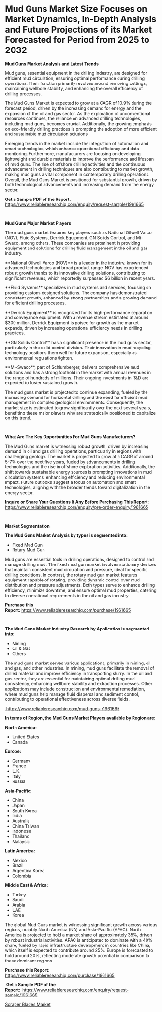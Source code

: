 <p><h1>Mud Guns Market Size Focuses on Market Dynamics, In-Depth Analysis and Future Projections of its Market Forecasted for Period from 2025 to 2032</h1></p><p><strong>Mud Guns Market Analysis and Latest Trends</strong></p>
<p><p>Mud guns, essential equipment in the drilling industry, are designed for efficient mud circulation, ensuring optimal performance during drilling operations. Their function primarily revolves around removing cuttings, maintaining wellbore stability, and enhancing the overall efficiency of drilling processes.</p><p>The Mud Guns Market is expected to grow at a CAGR of 10.9% during the forecast period, driven by the increasing demand for energy and the expansion of the oil and gas sector. As the exploration of unconventional resources continues, the reliance on advanced drilling technologies, including mud guns, becomes crucial. Additionally, the growing emphasis on eco-friendly drilling practices is prompting the adoption of more efficient and sustainable mud circulation solutions.</p><p>Emerging trends in the market include the integration of automation and smart technologies, which enhance operational efficiency and data monitoring. Furthermore, manufacturers are focusing on developing lightweight and durable materials to improve the performance and lifespan of mud guns. The rise of offshore drilling activities and the continuous advancement in drilling techniques are also contributing to market growth, making mud guns a vital component in contemporary drilling operations. Overall, the Mud Guns Market is positioned for substantial growth, driven by both technological advancements and increasing demand from the energy sector.</p></p>
<p><strong>Get a Sample PDF of the Report:&nbsp;</strong> <a href="https://www.reliableresearchiq.com/enquiry/request-sample/1961665?utm_campaign=1842&utm_medium=2&utm_source=Github&utm_content=ia&utm_term=21022025&utm_id=mud-guns">https://www.reliableresearchiq.com/enquiry/request-sample/1961665</a></p>
<p>&nbsp;</p>
<p><strong>Mud Guns Major Market Players</strong></p>
<p><p>The mud guns market features key players such as National Oilwell Varco (NOV), Fluid Systems, Derrick Equipment, GN Solids Control, and Mi-Swaco, among others. These companies are prominent in providing equipment and solutions for drilling fluid management in the oil and gas industry.</p><p>**National Oilwell Varco (NOV)** is a leader in the industry, known for its advanced technologies and broad product range. NOV has experienced robust growth thanks to its innovative drilling solutions, contributing to significant revenues, which reportedly surpassed $6 billion in recent years.</p><p>**Fluid Systems** specializes in mud systems and services, focusing on providing custom-designed solutions. The company has demonstrated consistent growth, enhanced by strong partnerships and a growing demand for efficient drilling processes.</p><p>**Derrick Equipment** is recognized for its high-performance separation and conveyance equipment. With a revenue stream estimated at around $300 million, Derrick Equipment is poised for growth as the market expands, driven by increasing operational efficiency needs in drilling practices.</p><p>**GN Solids Control** has a significant presence in the mud guns sector, particularly in the solid control division. Their innovation in mud recycling technology positions them well for future expansion, especially as environmental regulations tighten.</p><p>**Mi-Swaco**, part of Schlumberger, delivers comprehensive mud solutions and has a strong foothold in the market with annual revenues in the range of hundreds of millions. Their ongoing investments in R&D are expected to foster sustained growth.</p><p>The mud guns market is projected to continue expanding, fueled by the increasing demand for horizontal drilling and the need for efficient mud management in complex geological environments. Consequently, the market size is estimated to grow significantly over the next several years, benefiting these major players who are strategically positioned to capitalize on this trend.</p></p>
<p>&nbsp;</p>
<p><strong>What Are The Key Opportunities For Mud Guns Manufacturers?</strong></p>
<p><p>The Mud Guns market is witnessing robust growth, driven by increasing demand in oil and gas drilling operations, particularly in regions with challenging geology. The market is projected to grow at a CAGR of around 5-7% over the next five years, fueled by advancements in drilling technologies and the rise in offshore exploration activities. Additionally, the shift towards sustainable energy sources is prompting innovations in mud circulation systems, enhancing efficiency and reducing environmental impact. Future outlooks suggest a focus on automation and smart technologies, aligning with the broader trends toward digitalization in the energy sector.</p></p>
<p><strong>Inquire or Share Your Questions If Any Before Purchasing This Report:</strong> <a href="https://www.reliableresearchiq.com/enquiry/pre-order-enquiry/1961665?utm_campaign=1842&utm_medium=2&utm_source=Github&utm_content=ia&utm_term=21022025&utm_id=mud-guns">https://www.reliableresearchiq.com/enquiry/pre-order-enquiry/1961665</a></p>
<p>&nbsp;</p>
<p><strong>Market Segmentation</strong></p>
<p><strong>The Mud Guns Market Analysis by types is segmented into:</strong></p>
<p><ul><li>Fixed Mud Gun</li><li>Rotary Mud Gun</li></ul></p>
<p><p>Mud guns are essential tools in drilling operations, designed to control and manage drilling mud. The fixed mud gun market involves stationary devices that maintain consistent mud circulation and pressure, ideal for specific drilling conditions. In contrast, the rotary mud gun market features equipment capable of rotating, providing dynamic control over mud distribution and pressure adjustments. Both types serve to enhance drilling efficiency, minimize downtime, and ensure optimal mud properties, catering to diverse operational requirements in the oil and gas industry.</p></p>
<p><strong>Purchase this Report:&nbsp;</strong><a href="https://www.reliableresearchiq.com/purchase/1961665?utm_campaign=1842&utm_medium=2&utm_source=Github&utm_content=ia&utm_term=21022025&utm_id=mud-guns">https://www.reliableresearchiq.com/purchase/1961665</a></p>
<p>&nbsp;</p>
<p><strong>The Mud Guns Market Industry Research by Application is segmented into:</strong></p>
<p><ul><li>Mining</li><li>Oil & Gas</li><li>Others</li></ul></p>
<p><p>The mud guns market serves various applications, primarily in mining, oil and gas, and other industries. In mining, mud guns facilitate the removal of drilled material and improve efficiency in transporting slurry. In the oil and gas sector, they are essential for maintaining optimal drilling mud consistency, enhancing wellbore stability and extraction processes. Other applications may include construction and environmental remediation, where mud guns help manage fluid dispersal and sediment control, contributing to operational effectiveness across diverse fields.</p></p>
<p><a href="https://www.reliableresearchiq.com/mud-guns-r1961665?utm_campaign=1842&utm_medium=2&utm_source=Github&utm_content=ia&utm_term=21022025&utm_id=mud-guns">&nbsp;https://www.reliableresearchiq.com/mud-guns-r1961665</a></p>
<p><strong>In terms of Region, the Mud Guns Market Players available by Region are:</strong></p>
<p>
    <p> <strong> North America: </strong>
        <ul>
            <li>United States</li>
            <li>Canada</li>
        </ul>
        </p> 
    <p> <strong> Europe: </strong>
        <ul>
            <li>Germany</li>
            <li>France</li>
            <li>U.K.</li>
            <li>Italy</li>
            <li>Russia</li>
        </ul>
        </p> 
    <p> <strong> Asia-Pacific: </strong>
        <ul>
            <li>China</li>
            <li>Japan</li>
            <li>South Korea</li>
            <li>India</li>
            <li>Australia</li>
            <li>China Taiwan</li>
            <li>Indonesia</li>
            <li>Thailand</li>
            <li>Malaysia</li>
        </ul>
        </p> 
    <p> <strong> Latin America: </strong>
        <ul>
            <li>Mexico</li>
            <li>Brazil</li>
            <li>Argentina Korea</li>
            <li>Colombia</li>
        </ul>
        </p> 
    <p> <strong> Middle East & Africa: </strong>
        <ul>
            <li>Turkey</li>
            <li>Saudi</li>
            <li>Arabia</li>
            <li>UAE</li>
            <li>Korea</li>
        </ul>
    </p>
    </p>
<p><p>The global Mud Guns market is witnessing significant growth across various regions, notably North America (NA) and Asia-Pacific (APAC). North America is projected to hold a market share of approximately 35%, driven by robust industrial activities. APAC is anticipated to dominate with a 40% share, fueled by rapid infrastructure development in countries like China, which itself is expected to contribute around 25%. Europe is forecasted to hold around 20%, reflecting moderate growth potential in comparison to these dominant regions.</p></p>
<p><strong>Purchase this Report: </strong><a href="https://www.reliableresearchiq.com/purchase/1961665?utm_campaign=1842&utm_medium=2&utm_source=Github&utm_content=ia&utm_term=21022025&utm_id=mud-guns">https://www.reliableresearchiq.com/purchase/1961665</a></p>
<p>&nbsp;<strong>Get a Sample PDF of the Report:&nbsp;&nbsp;</strong><a href="https://www.reliableresearchiq.com/enquiry/request-sample/1961665?utm_campaign=1842&utm_medium=2&utm_source=Github&utm_content=ia&utm_term=21022025&utm_id=mud-guns">https://www.reliableresearchiq.com/enquiry/request-sample/1961665</a></p>
<p><strong></strong></p>
<p><p><a href="https://github.com/gulaimolin/Market-Research-Report-List-7/blob/main/scraper-blades-market.md?utm_campaign=1842&utm_medium=2&utm_source=Github&utm_content=ia&utm_term=21022025&utm_id=mud-guns">Scraper Blades Market</a></p></p>